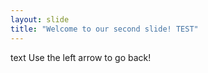 ```yaml
---
layout: slide
title: "Welcome to our second slide! TEST"
---
```

text
Use the left arrow to go back!
